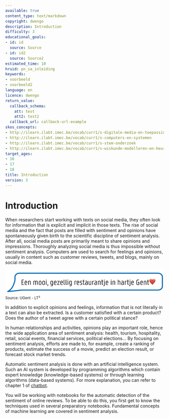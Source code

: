 ```yaml
---
available: true
content_type: text/markdown
copyright: dwengo
description: Introduction
difficulty: 3
educational_goals:
- id: id
  source: Source
- id: id2
  source: Source2
estimated_time: 10
hruid: pn_sa_inleiding
keywords:
- voorbeeld
- voorbeeld2
language: en
licence: dwengo
return_value:
  callback_schema:
    att: test
    att2: test2
  callback_url: callback-url-example
skos_concepts:
- http://ilearn.ilabt.imec.be/vocab/curr1/s-digitale-media-en-toepassingen
- http://ilearn.ilabt.imec.be/vocab/curr1/s-computers-en-systemen
- http://ilearn.ilabt.imec.be/vocab/curr1/s-stem-onderzoek
- http://ilearn.ilabt.imec.be/vocab/curr1/s-wiskunde-modelleren-en-heuristiek
target_ages:
- 16
- 17
- 18
title: Introduction
version: 3
---
```

# Introduction

When researchers start working with texts on social media, they often look for information that is explicit and implicit in those texts. The rise of social media and the fact that posts are filled with sentiment and opinions have spontaneously given birth to the scientific discipline of sentiment analysis. After all, social media posts are primarily meant to share opinions and impressions. Thoroughly analyzing social media is thus impossible without sentiment analysis.
Computers are used to search for feelings and opinions, usually in content such as customer reviews, tweets, and blogs, mainly on social media.

![](embed/resto.png "Post Resto")
<sub>Source: UGent - LT³</sub>

In addition to explicit opinions and feelings, information that is not literally in a text can also be extracted. Is a customer satisfied with a certain product? Does the author of a tweet agree with a certain political stance?

In human relationships and activities, opinions play an important role, hence the wide application area of sentiment analysis: health, tourism, hospitality, retail, social events, financial services, political elections... By focusing on sentiment analysis, efforts are made to, for example, create a ranking of products, estimate the success of a movie, predict an election result, or forecast stock market trends.

Automatic sentiment analysis is done with an artificial intelligence system. Such an AI system is developed by programming algorithms which contain expert knowledge (knowledge-based systems) or through learning algorithms (data-based systems).
For more explanation, you can refer to chapter 1 of [chatbot](embed/Chatbot_handleiding_eerstedruk.pdf "chatbot manual").

You will be working with notebooks for the automatic detection of the sentiment of online reviews. To be able to do this, you first get to know the techniques used in several preparatory notebooks. Fundamental concepts of machine learning are covered in sentiment analysis.